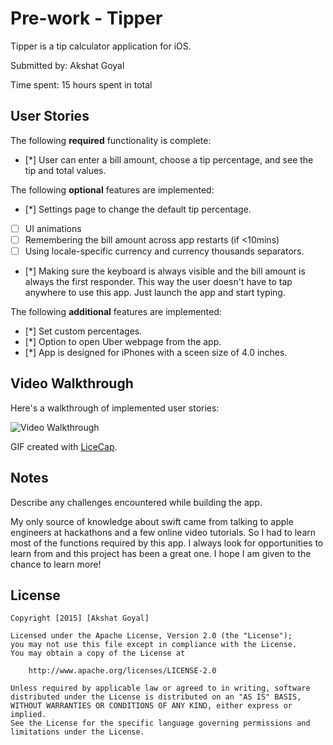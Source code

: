 # Pre-work - Tipper

Tipper is a tip calculator application for iOS.

Submitted by: Akshat Goyal

Time spent: 15 hours spent in total

## User Stories

The following **required** functionality is complete:
* [*] User can enter a bill amount, choose a tip percentage, and see the tip and total values.

The following **optional** features are implemented:
* [*] Settings page to change the default tip percentage.
* [ ] UI animations
* [ ] Remembering the bill amount across app restarts (if <10mins)
* [ ] Using locale-specific currency and currency thousands separators.
* [*] Making sure the keyboard is always visible and the bill amount is always the first responder. This way the user doesn't have to tap anywhere to use this app. Just launch the app and start typing.

The following **additional** features are implemented:

- [*] Set custom percentages.
- [*] Option to open Uber webpage from the app.
- [*] App is designed for iPhones with a sceen size of 4.0 inches.

## Video Walkthrough 

Here's a walkthrough of implemented user stories:

<img src='http://i.imgur.com/d7zEjzW.gif' title='Video Walkthrough' width='' alt='Video Walkthrough' />

GIF created with [LiceCap](http://www.cockos.com/licecap/).

## Notes

Describe any challenges encountered while building the app.

My only source of knowledge about swift came from talking to apple engineers at hackathons and a few online video tutorials. So I had to learn most of the functions required by this app. I always look for opportunities to learn from and this project has been a great one. I hope I am given to the chance to learn more!

## License

    Copyright [2015] [Akshat Goyal]

    Licensed under the Apache License, Version 2.0 (the "License");
    you may not use this file except in compliance with the License.
    You may obtain a copy of the License at

        http://www.apache.org/licenses/LICENSE-2.0

    Unless required by applicable law or agreed to in writing, software
    distributed under the License is distributed on an "AS IS" BASIS,
    WITHOUT WARRANTIES OR CONDITIONS OF ANY KIND, either express or implied.
    See the License for the specific language governing permissions and
    limitations under the License.
